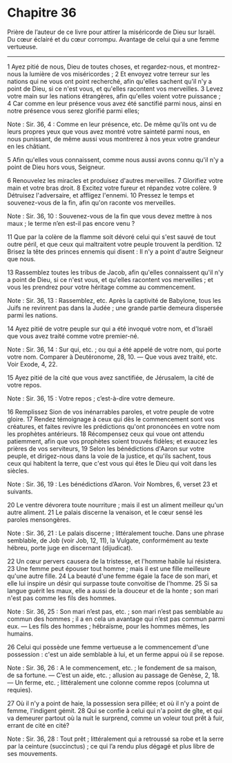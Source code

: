 # Chapitre 36

Prière de l’auteur de ce livre pour attirer la miséricorde de Dieu sur Israël.
Du cœur éclairé et du cœur corrompu.
Avantage de celui qui a une femme vertueuse.

***

1 Ayez pitié de nous, Dieu de toutes choses, et regardez-nous, et montrez-nous la lumière de vos miséricordes ; 2 Et envoyez votre terreur sur les nations qui ne vous ont point recherché, afin qu'elles sachent qu'il n'y a point de Dieu, si ce n'est vous, et qu'elles racontent vos merveilles. 3 Levez votre main sur les nations étrangères, afin qu'elles voient votre puissance ; 4 Car comme en leur présence vous avez été sanctifié parmi nous, ainsi en notre présence vous serez glorifié parmi elles;

<span class="bible-note">Note : </span> Sir. 36, 4 : Comme en leur présence, etc. De même qu’ils ont vu de leurs propres yeux que vous avez montré votre sainteté parmi nous, en nous punissant, de même aussi vous montrerez à nos yeux votre grandeur en les châtiant.

5 Afin qu'elles vous connaissent, comme nous aussi avons connu qu'il n'y a point de Dieu hors vous, Seigneur.


6 Renouvelez les miracles et produisez d'autres merveilles. 7 Glorifiez votre main et votre bras droit. 8 Excitez votre fureur et répandez votre colère. 9 Détruisez l'adversaire, et affligez l'ennemi. 10 Pressez le temps et souvenez-vous de la fin, afin qu'on raconte vos merveilles.

<span class="bible-note">Note : </span> Sir. 36, 10 : Souvenez-vous de la fin que vous devez mettre à nos maux ; le terme n’en est-il pas encore venu ?

11 Que par la colère de la flamme soit dévoré celui qui s'est sauvé de tout outre péril, et que ceux qui maltraitent votre peuple trouvent la perdition. 12 Brisez la tête des princes ennemis qui disent : Il n'y a point d'autre Seigneur que nous.


13 Rassemblez toutes les tribus de Jacob, afin qu'elles connaissent qu'il n'y a point de Dieu, si ce n'est vous, et qu'elles racontent vos merveilles ; et vous les prendrez pour votre héritage comme au commencement.

<span class="bible-note">Note : </span> Sir. 36, 13 : Rassemblez, etc. Après la captivité de Babylone, tous les Juifs ne revinrent pas dans la Judée ; une grande partie demeura dispersée parmi les nations.

14 Ayez pitié de votre peuple sur qui a été invoqué votre nom, et d'Israël que vous avez traité comme votre premier-né.

<span class="bible-note">Note : </span> Sir. 36, 14 : Sur qui, etc. ; ou qui a été appelé de votre nom, qui porte votre nom. Comparer à Deutéronome, 28, 10. ― Que vous avez traité, etc. Voir Exode, 4, 22.

15 Ayez pitié de la cité que vous avez sanctifiée, de Jérusalem, la cité de votre repos.

<span class="bible-note">Note : </span> Sir. 36, 15 : Votre repos ; c’est-à-dire votre demeure.


16 Remplissez Sion de vos inénarrables paroles, et votre peuple de votre gloire. 17 Rendez témoignage à ceux qui dès le commencement sont vos créatures, et faites revivre les prédictions qu'ont prononcées en votre nom les prophètes antérieurs. 18 Récompensez ceux qui voue ont attendu patiemment, afin que vos prophètes soient trouvés fidèles; et exaucez les prières de vos serviteurs, 19 Selon les bénédictions d'Aaron sur votre peuple, et dirigez-nous dans la voie de la justice, et qu'ils sachent, tous ceux qui habitent la terre, que c'est vous qui êtes le Dieu qui voit dans les siècles.

<span class="bible-note">Note : </span> Sir. 36, 19 : Les bénédictions d’Aaron. Voir Nombres, 6, verset 23 et suivants.


20 Le ventre dévorera toute nourriture ; mais il est un aliment meilleur qu'un autre aliment. 21 Le palais discerne la venaison, et le cœur sensé les paroles mensongères.

<span class="bible-note">Note : </span> Sir. 36, 21 : Le palais discerne ; littéralement touche. Dans une phrase semblable, de Job (voir Job, 12, 11), la Vulgate, conformément au texte hébreu, porte juge en discernant (dijudicat).

22 Un cœur pervers causera de la tristesse, et l'homme habile lui résistera. 23 Une femme peut épouser tout homme ; mais il est une fille meilleure qu'une autre fille. 24 La beauté d'une femme égaie la face de son mari, et elle lui inspire un désir qui surpasse toute convoitise de l'homme. 25 Si sa langue guérit les maux, elle a aussi de la douceur et de la honte ; son mari n'est pas comme les fils des hommes.

<span class="bible-note">Note : </span> Sir. 36, 25 : Son mari n’est pas, etc. ; son mari n’est pas semblable au commun des hommes ; il a en cela un avantage qui n’est pas commun parmi eux. ― Les fils des hommes ; hébraïsme, pour les hommes mêmes, les humains.

26 Celui qui possède une femme vertueuse a le commencement d'une possession : c'est un aide semblable à lui, et un ferme appui où il se repose.

<span class="bible-note">Note : </span> Sir. 36, 26 : A le commencement, etc. ; le fondement de sa maison, de sa fortune. ― C’est un aide, etc. ; allusion au passage de Genèse, 2, 18. ― Un ferme, etc. ; littéralement une colonne comme repos (columna ut requies).

27 Où il n'y a point de haie, la possession sera pillée; et où il n'y a point de femme, l'indigent gémit. 28 Qui se confie à celui qui n'a point de gîte, et qui va demeurer partout où la nuit le surprend, comme un voleur tout prêt à fuir, errant de cité en cité?

<span class="bible-note">Note : </span> Sir. 36, 28 : Tout prêt ; littéralement qui a retroussé sa robe et la serre par la ceinture (succinctus) ; ce qui l’a rendu plus dégagé et plus libre de ses mouvements.

